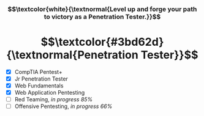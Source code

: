 <h3 align="center"> $$\textcolor{white}{\textnormal{Level up and forge your path to victory as a Penetration Tester.}}$$ </h3>
<h1 align="center"> $$\textcolor{#3bd62d}{\textnormal{Penetration Tester}}$$ </h1>

- [x] CompTIA Pentest+
- [x] Jr Penetration Tester
- [x] Web Fundamentals
- [x] Web Application Pentesting
- [ ] Red Teaming, <em>in progress 85%</em>
- [ ] Offensive Pentesting, <em>in progress 66%</em>
